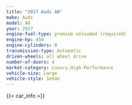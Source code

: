 ```yaml
---
title: "2017 Audi A8"
make: Audi
model: A8
year: 2017
engine-fuel-type: premium unleaded (required)
engine-hp: 450
engine-cylinders: 8
transmission-type: Automatic
driven-wheels: all wheel drive
number-of-doors: 4
market-category: Luxury,High-Performance
vehicle-size: Large
vehicle-style: Sedan
---
```


{{< car_info >}}
